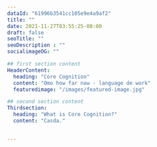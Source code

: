 ```yaml
---
dataId: "61996b3541cc105e9e4a9af2"
title: ""
date: 2021-11-27T03:55:25-08:00
draft: false
seoTitle: ""
seoDescription : ""
socialimageOG: ""

## first section content
HeaderContent:
  heading: "Core Cognition"
  content: "Omo how far now - language de work"
  featuredimage: "/images/featured-image.jpg"

## second section content
Thirdsection:
  heading: "What is Core Cognition?"
  content: "Casda."


---
```

